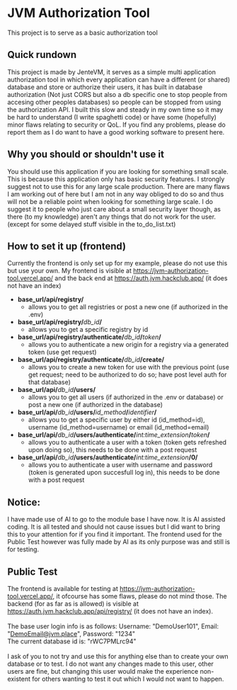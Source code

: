 # JVM Authorization Tool

This project is to serve as a basic authorization tool
## Quick rundown

This project is made by JenteVM, it serves as a simple multi application authorization tool in which every application can have a different (or shared) database and store or authorize their users, it has built in database authorization (Not just CORS but also a db specific one to stop people from accesing other peoples databases) so people can be stopped from using the authorization API. I built this slow and steady in my own time so it may be hard to understand (I write spaghetti code) or have some (hopefully) minor flaws relating to security or QoL. If you find any problems, please do report them as I do want to have a good working software to present here.

## Why you should or shouldn't use it

You should use this application if you are looking for something small scale. This is because this application only has basic security features. I strongly suggest not to use this for any large scale production. There are many flaws I am working out of here but I am not in any way obliged to do so and thus will not be a reliable point when looking for something large scale. I do suggest it to people who just care about a small security layer though, as there (to my knowledge) aren't any things that do not work for the user. (except for some delayed stuff visible in the to_do_list.txt)

## How to set it up (frontend)

Currently the frontend is only set up for my example, please do not use this but use your own.
My frontend is visible at https://jvm-authorization-tool.vercel.app/ and the back end at https://auth.jvm.hackclub.app/ (it does not have an index)

* __base_url/api/registry/__ 
  * allows you to get all registries or post a new one (if authorized in the .env)
* __base_url/api/registry/__*db_id*__/__ 
  * allows you to get a specific registry by id
* __base_url/api/registry/authenticate/__*db_id*__/__*token*__/__ 
  * allows you to authenticate a new origin for a registry via a generated token (use get request)
* __base_url/api/registry/authenticate/__*db_id*__/create/__ 
  * allows you to create a new token for use with the previous point (use get request; need to be authorized to do so; have post level auth for that database)
* __base_url/api/__*db_id*__/users/__ 
  * allows you to get all users (if authorized in the .env or database) or post a new one (if authorized in the database)
* __base_url/api/__*db_id*__/users/__*id_method*__/__*identifier*__/__ 
  * allows you to get a specific user by either id (id_method=id), username (id_method=username) or email (id_method=email)
* __base_url/api/__*db_id*__/users/authenticate/__*int:time_extension*__/__*token*__/__ 
  * allows you to authenticate a user with a token (token gets refreshed upon doing so), this needs to be done with a post request
* __base_url/api/__*db_id*__/users/authenticate/__*int:time_extension*__/0/__ 
  * allows you to authenticate a user with username and password (token is generated upon succesfull log in), this needs to be done with a post request
 
## Notice:
I have made use of AI to go to the module base I have now. It is AI assisted coding. It is all tested and should not cause issues but I did want to bring this to your attention for if you find it important. The frontend used for the Public Test however was fully made by AI as its only purpose was and still is for testing. 

## Public Test
The frontend is available for testing at https://jvm-authorization-tool.vercel.app/, it ofcourse has some flaws, please do not mind those. The backend (for as far as is allowed) is visible at https://auth.jvm.hackclub.app/api/registry/ (it does not have an index). <br><br>
The base user login info is as follows: Username: "DemoUser101", Email: "DemoEmail@jvm.place", Password: "1234" <br>
The current database id is: "rWC7PMLrc94"<br><br>
I ask of you to not try and use this for anything else than to create your own database or to test. I do not want any changes made to this user, other users are fine, but changing this user would make the experience non-existent for others wanting to test it out which I would not want to happen.
